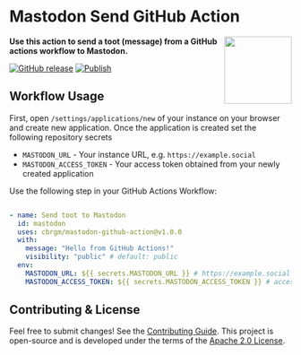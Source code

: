 # Mastodon Send GitHub Action

<img
  src="https://upload.wikimedia.org/wikipedia/commons/4/48/Mastodon_Logotype_%28Simple%29.svg"
  width="120px"
  align="right"
/>

**Use this action to send a toot (message) from a GitHub actions workflow to Mastodon.**


[![GitHub release](https://img.shields.io/github/release/cbrgm/mastodon-github-action.svg)](https://github.com/cbrgm/mastodon-github-action)
[![Publish](https://github.com/cbrgm/mastodon-github-action/actions/workflows/publish.yaml/badge.svg)](https://github.com/cbrgm/mastodon-github-action/actions/workflows/publish.yaml)


## Workflow Usage

First, open `/settings/applications/new` of your instance on your browser and create new application. Once the application is created set the following repository secrets

* `MASTODON_URL` - Your instance URL, e.g. `https://example.social`
* `MASTODON_ACCESS_TOKEN` - Your access token obtained from your newly created application

Use the following step in your GitHub Actions Workflow:

```yaml

- name: Send toot to Mastodon
  id: mastodon
  uses: cbrgm/mastodon-github-action@v1.0.0
  with:
    message: "Hello from GitHub Actions!"
    visibility: "public" # default: public
  env:
    MASTODON_URL: ${{ secrets.MASTODON_URL }} # https://example.social
    MASTODON_ACCESS_TOKEN: ${{ secrets.MASTODON_ACCESS_TOKEN }} # access token

```

## Contributing & License

Feel free to submit changes! See the [Contributing Guide](https://github.com/cbrgm/contributing/blob/master/CONTRIBUTING.md). This project is open-source
and is developed under the terms of the [Apache 2.0 License](https://github.com/cbrgm/mastodon-github-action/blob/master/LICENSE).

